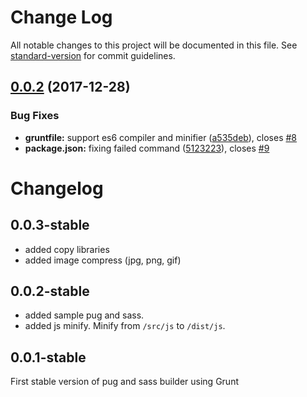 # Change Log

All notable changes to this project will be documented in this file. See [standard-version](https://github.com/conventional-changelog/standard-version) for commit guidelines.

<a name="0.0.2"></a>
## [0.0.2](https://gitlab.com/idmore/byidmore-design-2/compare/1.0.0...0.0.2) (2017-12-28)


### Bug Fixes

* **gruntfile:** support es6 compiler and minifier ([a535deb](https://gitlab.com/idmore/byidmore-design-2/commit/a535deb)), closes [#8](https://gitlab.com/idmore/byidmore-design-2/issues/8)
* **package.json:** fixing failed command ([5123223](https://gitlab.com/idmore/byidmore-design-2/commit/5123223)), closes [#9](https://gitlab.com/idmore/byidmore-design-2/issues/9)



# Changelog

## 0.0.3-stable
- added copy libraries
- added image compress (jpg, png, gif)

## 0.0.2-stable
- added sample pug and sass.
- added js minify. Minify from `/src/js` to `/dist/js`.

## 0.0.1-stable
First stable version of pug and sass builder using Grunt
